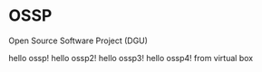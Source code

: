 # OSSP
Open Source Software Project (DGU)

hello ossp!
hello ossp2!
hello ossp3!
hello ossp4! from virtual box
